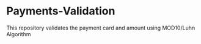 # Payments-Validation
This repository validates the payment card and amount  using MOD10/Luhn Algorithm
